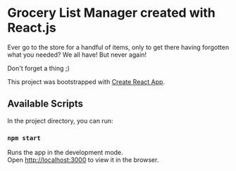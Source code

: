 # Grocery List Manager created with React.js
Ever go to the store for a handful of items, only to get there having forgotten what you needed? We all have! But never again! 

Don't forget a thing ;)

This project was bootstrapped with [Create React App](https://github.com/facebook/create-react-app).

## Available Scripts

In the project directory, you can run:

### `npm start`

Runs the app in the development mode.\
Open [http://localhost:3000](http://localhost:3000) to view it in the browser.

